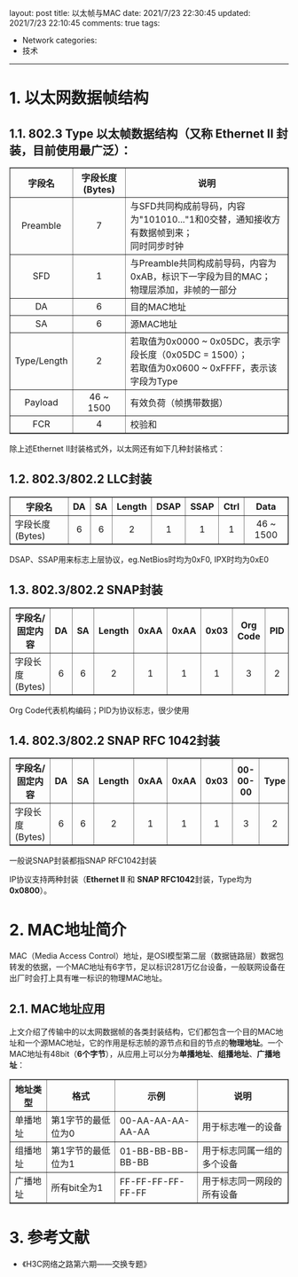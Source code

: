 layout: post
title: 以太帧与MAC
date: 2021/7/23 22:30:45
updated: 2021/7/23 22:10:45
comments: true
tags:
- Network
categories:
- 技术

---

# 1. 以太网数据帧结构
##  1.1. 802.3 Type 以太帧数据结构（又称 Ethernet II 封装，目前使用最广泛）：

<!-- more -->

<table border="1" cellspacing="1" style="border: 1ps dotted #666" >
    <tr>
        <th>字段名</th>
        <th>字段长度(Bytes)</th>
        <th>说明</th>
    </tr>
    <tr>
        <td align="center">Preamble</td>
        <td align="center">7</td>
        <td>与SFD共同构成前导码，内容为"101010..."1和0交替，通知接收方有数据帧到来；<br>同时同步时钟</td>
    <tr>
        <td align="center">SFD</td>
        <td align="center">1</td>
        <td>与Preamble共同构成前导码，内容为0xAB，标识下一字段为目的MAC；<br>物理层添加，非帧的一部分</td>
    </tr>
    <tr>
        <td align="center">DA</td>
        <td align="center">6</td>
        <td>目的MAC地址</td>
    </tr>
    <tr>
        <td align="center">SA</td>
        <td align="center">6</td>
        <td>源MAC地址</td>
    </tr>
    <tr>
        <td align="center">Type/Length</td>
        <td align="center">2</td>
        <td>若取值为0x0000 ~ 0x05DC，表示字段长度（0x05DC = 1500）；<br>若取值为0x0600 ~ 0xFFFF，表示该字段为Type</td>
    </tr>
    <tr>
        <td align="center">Payload</td>
        <td align="center">46 ~ 1500</td>
        <td>有效负荷（帧携带数据）</td>
    </tr>
    <tr>
        <td align="center">FCR</td>
        <td align="center">4</td>
        <td>校验和</td>
    </tr>
</table>

除上述Ethernet II封装格式外，以太网还有如下几种封装格式：

##  1.2. 802.3/802.2 LLC封装

<table border="1" cellspacing="1" style="border: 1ps dotted #666" >
    <tr>
        <th>字段名</th>
        <th>DA</th>
        <th>SA</th>
        <th>Length</th>
        <th>DSAP</th>
        <th>SSAP</th>
        <th>Ctrl</th>
        <th>Data</th>
    </tr>
    <tr>
        <td>字段长度(Bytes)</td>
        <td align="center">6</td>
        <td align="center">6</td>
        <td align="center">2</td>
        <td align="center">1</td>
        <td align="center">1</td>
        <td align="center">1</td>
        <td align="center">46 ~ 1500</td>
    </tr>
</table>

DSAP、SSAP用来标志上层协议，eg.NetBios时均为0xF0, IPX时均为0xE0

##  1.3. 802.3/802.2 SNAP封装

<table border="1" cellspacing="1" style="border: 1ps dotted #666" >
    <tr>
        <th>字段名/固定内容</th>
        <th>DA</th>
        <th>SA</th>
        <th>Length</th>
        <th>0xAA</th>
        <th>0xAA</th>
        <th>0x03</th>
        <th>Org Code</th>
        <th>PID</th>
        <th>Data</th>
    </tr>
    <tr>
        <td>字段长度(Bytes)</td>
        <td align="center">6</td>
        <td align="center">6</td>
        <td align="center">2</td>
        <td align="center">1</td>
        <td align="center">1</td>
        <td align="center">1</td>
        <td align="center">3</td>
        <td align="center">2</td>
        <td align="center">46 ~ 1500</td>
    </tr>
</table>

Org Code代表机构编码；PID为协议标志，很少使用

##  1.4. 802.3/802.2 SNAP RFC 1042封装

<table border="1" cellspacing="1" style="border: 1ps dotted #666" >
    <tr>
        <th>字段名/固定内容</th>
        <th>DA</th>
        <th>SA</th>
        <th>Length</th>
        <th>0xAA</th>
        <th>0xAA</th>
        <th>0x03</th>
        <th>00-00-00</th>
        <th>Type</th>
        <th>Data</th>
    </tr>
    <tr>
        <td>字段长度(Bytes)</td>
        <td align="center">6</td>
        <td align="center">6</td>
        <td align="center">2</td>
        <td align="center">1</td>
        <td align="center">1</td>
        <td align="center">1</td>
        <td align="center">3</td>
        <td align="center">2</td>
        <td align="center">46 ~ 1500</td>
    </tr>
</table>

一般说SNAP封装都指SNAP RFC1042封装

IP协议支持两种封装（**Ethernet II** 和 **SNAP RFC1042**封装，Type均为**0x0800**）。

# 2. MAC地址简介
MAC（Media Access Control）地址，是OSI模型第二层（数据链路层）数据包转发的依据，一个MAC地址有6字节，足以标识281万亿台设备，一般联网设备在出厂时会打上具有唯一标识的物理MAC地址。
## 2.1. MAC地址应用
上文介绍了传输中的以太网数据帧的各类封装结构，它们都包含一个目的MAC地址和一个源MAC地址，它的作用是标志帧的源节点和目的节点的**物理地址**。一个MAC地址有48bit（**6个字节**），从应用上可以分为**单播地址**、**组播地址**、**广播地址**：

<table border="1" cellspacing="1" style="border: 1ps dotted #666" >
    <tr>
        <th>地址类型</th>
        <th>格式</th>
        <th>示例</th>
        <th>说明</th>
    </tr>
    <tr>
        <td>单播地址</td>
        <td>第1字节的最低位为0</td>
        <td>00-AA-AA-AA-AA-AA</td>
        <td>用于标志唯一的设备</td>
    </tr>
    <tr>
        <td>组播地址</td>
        <td>第1字节的最低位为1</td>
        <td>01-BB-BB-BB-BB-BB</td>
        <td>用于标志同属一组的多个设备</td>
    </tr>
    <tr>
        <td>广播地址</td>
        <td>所有bit全为1</td>
        <td>FF-FF-FF-FF-FF-FF</td>
        <td>用于标志同一网段的所有设备</td>
    </tr>
</table>

# 3. 参考文献
* 《H3C网络之路第六期——交换专题》